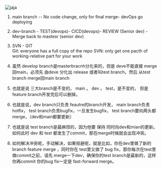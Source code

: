 ![jaja](https://img-blog.csdn.net/20180624174835949?watermark/2/text/aHR0cHM6Ly9ibG9nLmNzZG4ubmV0L1NodVNoZW5nMDAwNw==/font/5a6L5L2T/fontsize/400/fill/I0JBQkFCMA==/dissolve/70)

1. main branch -- No code change, only for final merge- devOps go deploying

2. dev-branch - TEST(devops)- CICD(devops)- REVIEW (Senior dev) -Merge back to mastesr (senior dev)

3. SVN - GIT  
  Git: everyone has a full copy of the repo
  SVN: only get one pacth of working-relative part for your work
4. 虽然 develop branch是masterbracnh分化来的，但是 deve不能直接 merge回main，必须先 由deve 分化出 release 或者叫test branch，然后 从test branch merge回main branch
5. 也就是说 三大branch是不变的， main 。 dev 。 test，是不变的， 但是 feature branch开发完后可以删掉。
6. 也就是说，dev branch只负责 feautre的branch开发， main branch负责hotfix， test branch负责bugfix，一旦发生bugfix， test branch要向两头都merge，（dev和main都要更新）
7. 也就是说 test branch是最麻烦的，因为他要 保持 同时向dev和mian的更新。 如何此时 dev 和 test 都发生了commit，那在merge时候就会出现冲突。
8. 如何解决冲突呢，手动解决，如果规避呢，就是比如，你在dev里做了新的branch feature merge ，同时你在 test里又做了 bug fix，那你每次在test里做commit之前，请先 merge一下dev，确保你的test branch是最新的，这样你再commit 你的bug fix一定是 fast-forward merge。
